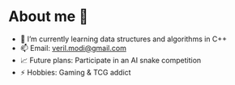 # About me 👋

- 🌱 I’m currently learning data structures and algorithms in C++
- 📫 Email: veril.modi@gmail.com
- 📈 Future plans: Participate in an AI snake competition 
- ⚡ Hobbies: Gaming & TCG addict
